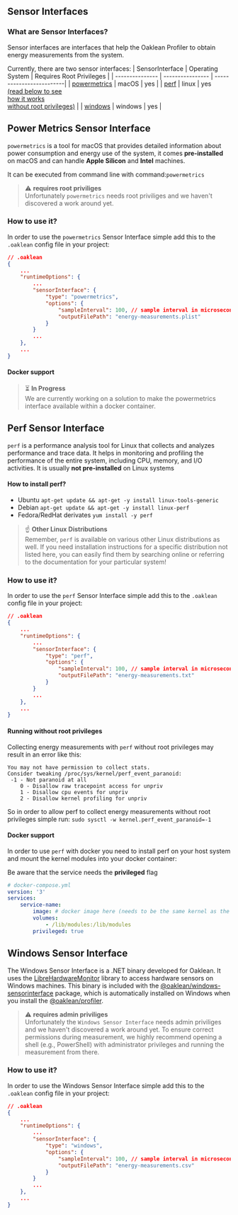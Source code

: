 ## Sensor Interfaces

### What are Sensor Interfaces?
Sensor interfaces are interfaces that help the Oaklean Profiler to obtain energy measurements from the system.

Currently, there are two sensor interfaces:
| SensorInterface | Operating System | Requires Root Privileges |
| --------------- | ---------------- | -------------------------|
| [powermetrics](#power-metrics-sensor-interface)    | macOS            | yes											|
| [perf](#perf-sensor-interface)            | linux            | yes<br><a href="#running-without-root-privileges">(read below to see<br> how it works<br> without root privileges)</a> |
| [windows](#windows-sensor-interface)			    | windows          | yes											|

## Power Metrics Sensor Interface
`powermetrics` is a tool for macOS that provides detailed information about power consumption and energy use of the system, it comes **pre-installed** on macOS and can handle **Apple Silicon** and **Intel** machines.

It can be executed from command line with command:`powermetrics`

> :warning: **requires root priviliges**<br>
> Unfortunately `powermetrics` needs root priviliges and we haven't discovered a work around yet.

### How to use it?
In order to use the `powermetrics` Sensor Interface simple add this to the `.oaklean` config file in your project:
```json
// .oaklean
{
	...
	"runtimeOptions": {
		...
		"sensorInterface": {
			"type": "powermetrics",
			"options": {
				"sampleInterval": 100, // sample interval in microseconds
				"outputFilePath": "energy-measurements.plist"
			}
		}
		...
	},
	...
}
```
#### Docker support
> :hourglass_flowing_sand: **In Progress**<br>
We are currently working on a solution to make the powermetrics interface available within a docker container.


## Perf Sensor Interface
`perf` is a performance analysis tool for Linux that collects and analyzes performance and trace data. It helps in monitoring and profiling the performance of the entire system, including CPU, memory, and I/O activities. It is usually **not pre-installed** on Linux systems

#### How to install perf?

- Ubuntu
	`apt-get update && apt-get -y install linux-tools-generic`
- Debian
	`apt-get update && apt-get -y install linux-perf`
- Fedora/RedHat derivates
	`yum install -y perf`

> :point_up: **Other Linux Distributions**<br>
Remember, `perf` is available on various other Linux distributions as well. If you need installation instructions for a specific distribution not listed here, you can easily find them by searching online or referring to the documentation for your particular system!

### How to use it?
In order to use the `perf` Sensor Interface simple add this to the `.oaklean` config file in your project:
```json
// .oaklean
{
	...
	"runtimeOptions": {
		...
		"sensorInterface": {
			"type": "perf",
			"options": {
				"sampleInterval": 100, // sample interval in microseconds
				"outputFilePath": "energy-measurements.txt"
			}
		}
		...
	},
	...
}
```

#### Running without root privileges
Collecting energy measurements with `perf` without root privileges may result in an error like this:
```
You may not have permission to collect stats.
Consider tweaking /proc/sys/kernel/perf_event_paranoid:
 -1 - Not paranoid at all
	0 - Disallow raw tracepoint access for unpriv
	1 - Disallow cpu events for unpriv
	2 - Disallow kernel profiling for unpriv
```
So in order to allow perf to collect energy measurements without root privileges simple run:
`sudo sysctl -w kernel.perf_event_paranoid=-1`

#### Docker support
In order to use `perf` with docker you need to install perf on your host system and mount the kernel modules into your docker container:

Be aware that the service needs the **privileged** flag

```yml
# docker-compose.yml
version: '3'
services:
	service-name:
		image: # docker image here (needs to be the same kernel as the host system)
		volumes:
			- /lib/modules:/lib/modules
		privileged: true
```

## Windows Sensor Interface
The Windows Sensor Interface is a .NET binary developed for Oaklean. It uses the [LibreHardwareMonitor](https://github.com/LibreHardwareMonitor/LibreHardwareMonitor) library to access hardware sensors on Windows machines. This binary is included with the [@oaklean/windows-sensorinterface](/packages/windows-sensorinterface/README.md) package, which is automatically installed on Windows when you install the [@oaklean/profiler](/packages/profiler/README.md).

> :warning: **requires admin priviliges**<br>
> Unfortunately the `Windows Sensor Interface` needs admin priviliges and we haven't discovered a work around yet.
> To ensure correct permissions during measurement, we highly recommend opening a shell (e.g., PowerShell) with administrator privileges and running the measurement from there.

### How to use it?
In order to use the Windows Sensor Interface simple add this to the `.oaklean` config file in your project:
```json
// .oaklean
{
	...
	"runtimeOptions": {
		...
		"sensorInterface": {
			"type": "windows",
			"options": {
				"sampleInterval": 100, // sample interval in microseconds
				"outputFilePath": "energy-measurements.csv"
			}
		}
		...
	},
	...
}
```
